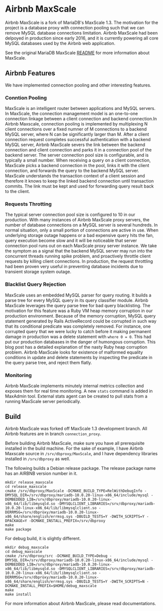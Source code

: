 # Airbnb MaxScale

Airbnb MaxScale is a fork of MariaDB's MaxScale 1.3. The motivation for the project is a database proxy with connection pooling such that we can remove MySQL database connections limitation. Airbnb MaxScale had been delpoyed in production since early 2016, and it is currently powering all core MySQL databases used by the Airbnb web application.

See the original MariaDB MaxScale [README](README_MARIADB.md) for more information about MaxScale.

## Airbnb Features

We have implemented connection pooling and other interesting features.

### Conntion Pooling

MaxScale is an intelligent router between applications and MySQL servers. In MaxScale, the connection management model is an one-to-one connection linkage between a client connection and backend connection.In Airbnb Maxscale, connection pooling is implemented by multiplexing N client connections over a fixed numner of M connections to a backend MySQL server, where N can be significantly larger than M. After a client connection request completes successful authentication with a backend MySQL server, Airbnb MaxScale severs the link between the backend connection and client connection and parks it in a connection pool of the backend server. The server connection pool size is configurable, and is typically a small number. When receiving a query on a client connection, MaxScale picks a backend connection in the pool, links it with the client connection, and forwards the query to the backend MySQL server. MaxScale understands the transaction context of a client session and therefore it knows to keep the linked backend connection until transaction commits. The link must be kept and used for forwarding query result back to the client.

### Requests Throtting

The typical server connection pool size is configured to 10 in our production. With many instances of Airbnb MaxScale proxy servers, the number of database connections on a MySQL server is several hundreds. In normal situation, only a small portion of connections are active in use. When underlying storage outage happens or a bad expensive query hits the fan, query execution become slow and it will be noticeable that server connection pool runs out on each MaxScale proxy server instance. We take the symptom as a signal that the backend MySQL server may run into the concurrent threads running spike problem, and proactively throttle client requests by killing client connections. In production, the request throttling had been proven very useful in preventing database incidents due to transient storage system outage.

### Blacklist Query Rejection

MaxScale uses an embedded MySQL parser for query routing. It builds a parse tree for every MySQL query in its query classifier module. Airbnb MaxScale leverages the query parse tree for bad query blacklisting. The motivation for this feature was a Ruby VM heap memory corruption in our production environment. Because of the memory corruption, MySQL query statement generated by Rails ActiveRecord could be corrupted in such way that its conditional predicate was completely removed. For instance, one corrupted query that we were lucky to catch before it making permanent damage in production was a delete statement with `where 0 = 0`. This had put our production databases in the danger of humongous corruption. This blog post has a detailed explanation of the nasty Ruby heap corruption problem. Airbnb MaxScale looks for existence of malformed equality conditions in update and delete statements by inspecting the predicate in the query parse tree, and reject them flatly.

### Monitoring

Airbnb MaxScale implements minutely internal metrics collection and exposes them for real time monitoring. A new `stats` command is added in MaxAdmin tool. External stats agent can be created to pull stats from a running MaxScale server periodically.

## Build

Airbnb MaxScale was forked off MaxScale 1.3 development branch. All Airbnb features are in branch `connection_proxy`.

Before building Airbnb MaxScale, make sure you have all prerequisite installed in the build machine. For the sake of example, I have Airbnb Maxscale source in `/srv/dbproxy/MaxScale`, and I have dependency libraries installed in `/srv/dbproxy` as well.

The following builds a Debian release package. The release package name has an AIRBNB version number in it.

```
mkdir release_maxscale
cd release_maxscale
cmake /srv/dbproxy/MaxScale -DCMAKE_BUILD_TYPE=RelWithDebugInfo -DMYSQL_DIR=/srv/dbproxy/mariadb-10.0.20-linux-x86_64/include/mysql -DEMBEDDED_LIB=/srv/dbproxy/mariadb-10.0.20-linux-x86_64/lib/libmysqld.so -DMYSQLCLIENT_LIBRARIES=/srv/dbproxy/mariadb-10.0.20-linux-x86_64/lib/libmysqlclient.so -DERRMSG=/srv/dbproxy/mariadb-10.0.20-linux-x86_64/share/english/errmsg.sys -DBUILD_TESTS=Y -DWITH_SCRIPTS=Y -DPACKAGE=Y -DCMAKE_INSTALL_PREFIX=/srv/dbproxy
make
make package
```

For debug build, it is slightly different.

```
mkdir debug_maxscale
cd debug_maxscale
cmake /srv/dbproxy/src -DCMAKE_BUILD_TYPE=Debug -DMYSQL_DIR=/srv/dbproxy/mariadb-10.0.20-linux-x86_64/include/mysql -DEMBEDDED_LIB=/srv/dbproxy/mariadb-10.0.20-linux-x86_64/lib/libmysqld.so -DMYSQLCLIENT_LIBRARIES=/srv/dbproxy/mariadb-10.0.20-linux-x86_64/lib/libmysqlclient.so -DERRMSG=/srv/dbproxy/mariadb-10.0.20-linux-x86_64/share/english/errmsg.sys -DBUILD_TESTS=Y -DWITH_SCRIPTS=N -DCMAKE_INSTALL_PREFIX=$HOME/debug_maxscale
make
make install
```

For more information about Airbnb MaxScale, please read documentations.
